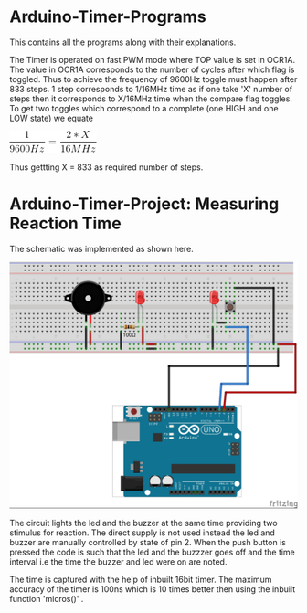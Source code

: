 # Arduino-Timer-Programs
This contains all the programs along with their explanations.

The Timer is operated on fast PWM mode where TOP value is set in OCR1A. The value in OCR1A corresponds to the number of cycles after which flag is toggled. Thus to achieve the frequency of 9600Hz toggle must happen after 833 steps. 1 step corresponds to 1/16MHz time as if one take 'X' number of steps then it corresponds to X/16MHz time when the compare flag toggles. To get two toggles which correspond to a complete (one HIGH and one LOW state) we equate

![Alt text](https://github.com/x3rn345-pranjal/Arduino-Timer-Programs/blob/master/CodeCogsEqn.gif)

Thus gettting X = 833 as required number of steps.

# Arduino-Timer-Project: Measuring Reaction Time
The schematic was implemented as shown here.

![Alt text](https://github.com/x3rn345-pranjal/Arduino-Timer-Programs/blob/master/Timer%20Project_bb.jpg)

The circuit lights the led and the buzzer at the same time providing two stimulus for reaction. The direct supply is not used instead the led and buzzer are manually controlled by state of pin 2. When the push button is pressed the code is such that the led and the buzzzer goes off and the time interval i.e the time the buzzer and led were on are noted.

The time is captured with the help of inbuilt 16bit timer. The maximum accuracy of the timer is 100ns which is 10 times better then using the inbuilt function 'micros()' .
